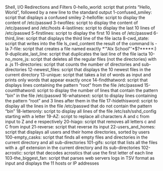 Shell, I/O Redirections and Filters
0-hello_world: script that prints “Hello, World”, followed by a new line to the standard output
1-confused_smiley: script that displays a confused smiley
2-hellofile: script to display the content of /etc/passwd
3-twofiles: script to display the content of /etc/passwd and /etc/hosts
4-lastlines: script to display the last 10 lines of /etc/passwd
5-firstlines: script to display the first 10 lines of /etc/passwd
6-third_line: script that displays the third line of the file iacta
8-cwd_state: script that writes into the file ls_cwd_content the result of the command ls -la
7-file: script that creates a file named exactly *\'"Alx School"'\*$?*****:)
9-duplicate_last_line: script that duplicates the last line of the file iacta
10-no_more_js: script that deletes all the regular files (not the directories) with a .js
11-directories: script that counts the number of directories and sub-directories
12-newest_files: script that displays the 10 newest files in the current directory
13-unique: script that takes a list of words as input and prints only words that appear exactly once
14-findthatword: script that displays lines containing the pattern “root” from the file /etc/passwd
15-countthatword: script to display the number of lines that contain the pattern “bin” in the file /etc/passwd
16-whatsnext: script to display lines containing the pattern “root” and 3 lines after them in the file
17-hidethisword: script to display all the lines in the file /etc/passwd that do not contain the pattern “bin”
18-letteronly: script to display all lines of the file /etc/ssh/sshd_config starting with a letter
19-AZ: script to replace all characters A and c from input to Z and e respectively
20-hiago: script that removes all letters c and C from input
21-reverse: script that reverse its input
22-users_and_homes: script that displays all users and their home directories, sorted by users
100-empty_casks: script that finds all empty files and directories in the current directory and all sub-directories
101-gifs: script that lists all the files with a .gif extension in the current directory and its sub-directories
102-acrostic: script that decodes acrostics that use the first letter of each line
103-the_biggest_fan: script that parses web servers logs in TSV format as input and displays the 11 hosts or IP addresses

